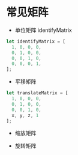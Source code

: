 # 常见矩阵
* 单位矩阵 identifyMatrix
```js
let identifyMatrix = [
  1, 0, 0, 0,
  0, 1, 0, 0,
  0, 0, 1, 0,
  0, 0, 0, 1,
];
```
* 平移矩阵
```js
let translateMatrix = [
  1, 0, 0, 0,
  0, 1, 0, 0,
  0, 0, 1, 0,
  x, y, z, 1
];
```

* 缩放矩阵

* 旋转矩阵
